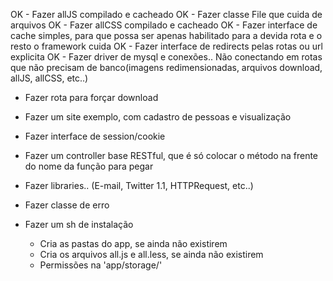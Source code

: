 OK	- Fazer allJS compilado e cacheado
OK	- Fazer classe File que cuida de arquivos
OK	- Fazer allCSS compilado e cacheado
OK	- Fazer interface de cache simples, para que possa ser apenas habilitado para a devida rota e o resto o framework cuida
OK	- Fazer interface de redirects pelas rotas ou url explicita
OK	- Fazer driver de mysql e conexões.. Não conectando em rotas que não precisam de banco(imagens redimensionadas, arquivos download, allJS, allCSS, etc..)


- Fazer rota para forçar download
- Fazer um site exemplo, com cadastro de pessoas e visualização
- Fazer interface de session/cookie
- Fazer um controller base RESTful, que é só colocar o método na frente do nome da função para pegar
- Fazer libraries.. (E-mail, Twitter 1.1, HTTPRequest, etc..)
- Fazer classe de erro

- Fazer um sh de instalação
	- Cria as pastas do app, se ainda não existirem
	- Cria os arquivos all.js e all.less, se ainda não existirem
	- Permissões na 'app/storage/'